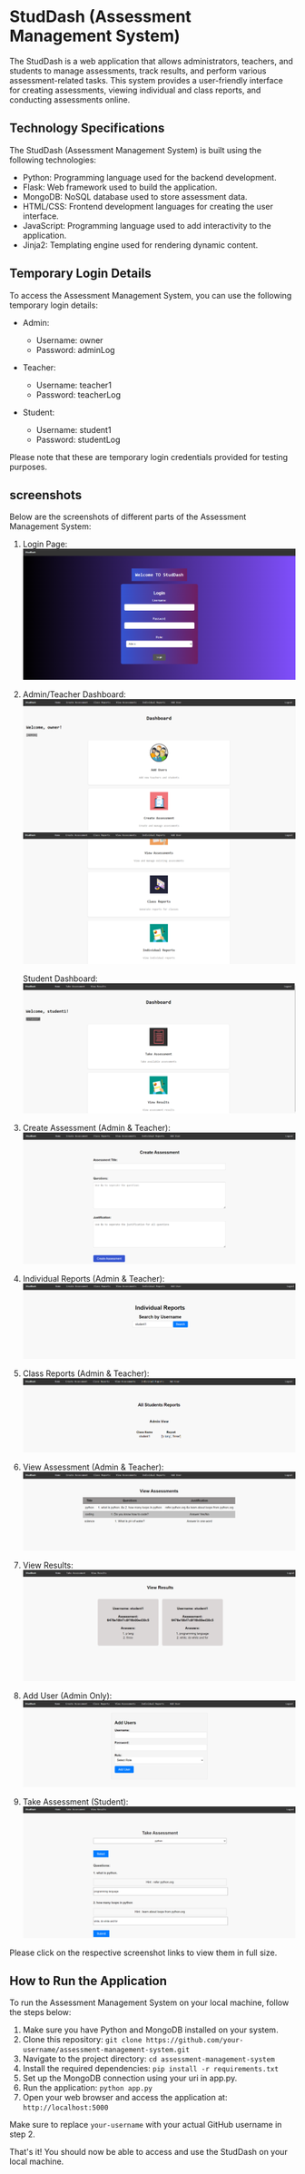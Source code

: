 # StudDash (Assessment Management System)

The StudDash is a web application that allows administrators, teachers, and students to manage assessments, track results, and perform various assessment-related tasks. This system provides a user-friendly interface for creating assessments, viewing individual and class reports, and conducting assessments online.

## Technology Specifications

The StudDash (Assessment Management System) is built using the following technologies:

- Python: Programming language used for the backend development.
- Flask: Web framework used to build the application.
- MongoDB: NoSQL database used to store assessment data.
- HTML/CSS: Frontend development languages for creating the user interface.
- JavaScript: Programming language used to add interactivity to the application.
- Jinja2: Templating engine used for rendering dynamic content.

## Temporary Login Details

To access the Assessment Management System, you can use the following temporary login details:

- Admin:
  - Username: owner
  - Password: adminLog

- Teacher:
  - Username: teacher1
  - Password: teacherLog

- Student:
  - Username: student1
  - Password: studentLog

Please note that these are temporary login credentials provided for testing purposes.

## screenshots

Below are the screenshots of different parts of the Assessment Management System:

1. Login Page:
   [![Login Page](static/screenshots/home.png)](static/screenshots/home.png)

2. Admin/Teacher Dashboard:
   [![Admin Dashboard](static/screenshots/od1.png)](static/screenshots/od1.png)
   [![Admin Dashboard](static/screenshots/od2.png)](static/screenshots/od2.png)

   Student Dashboard:
   [![Student Dashboard](static/screenshots/sd.png)](static/screenshots/sd.png)

3. Create Assessment (Admin & Teacher):
   [![Create Assessment](static/screenshots/ca.png)](static/screenshots/ca.png)

4. Individual Reports (Admin & Teacher):
   [![Individual Reports](static/screenshots/ir.png)](static/screenshots/ir.png)

5. Class Reports (Admin & Teacher):
   [![Class Reports](static/screenshots/cp.png)](static/screenshots/cp.png)

6. View Assessment (Admin & Teacher):
   [![View Assessment](static/screenshots/va.png)](static/screenshots/va.png)

7. View Results:
   [![View Results](static/screenshots/vr.png)](static/screenshots/vr.png)

8. Add User (Admin Only):
   [![Add User](static/screenshots/au.png)](static/screenshots/au.png)

9. Take Assessment (Student):
   [![Take Assessment](static/screenshots/ta.png)](static/screenshots/ta.png)

Please click on the respective screenshot links to view them in full size.

## How to Run the Application

To run the Assessment Management System on your local machine, follow the steps below:

1. Make sure you have Python and MongoDB installed on your system.
2. Clone this repository: `git clone https://github.com/your-username/assessment-management-system.git`
3. Navigate to the project directory: `cd assessment-management-system`
4. Install the required dependencies: `pip install -r requirements.txt`
5. Set up the MongoDB connection using your uri in app.py.
6. Run the application: `python app.py`
7. Open your web browser and access the application at: `http://localhost:5000`

Make sure to replace `your-username` with your actual GitHub username in step 2.

That's it! You should now be able to access and use the StudDash on your local machine.

